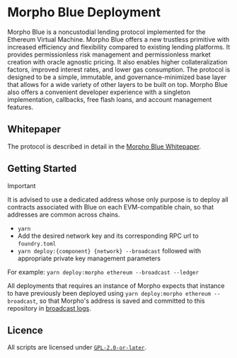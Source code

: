 # Morpho Blue Deployment

Morpho Blue is a noncustodial lending protocol implemented for the Ethereum Virtual Machine.
Morpho Blue offers a new trustless primitive with increased efficiency and flexibility compared to existing lending platforms.
It provides permissionless risk management and permissionless market creation with oracle agnostic pricing.
It also enables higher collateralization factors, improved interest rates, and lower gas consumption.
The protocol is designed to be a simple, immutable, and governance-minimized base layer that allows for a wide variety of other layers to be built on top.
Morpho Blue also offers a convenient developer experience with a singleton implementation, callbacks, free flash loans, and account management features.

## Whitepaper

The protocol is described in detail in the [Morpho Blue Whitepaper](./morpho-blue-whitepaper.pdf).

## Getting Started

> [!IMPORTANT]
> It is advised to use a dedicated address whose only purpose is to deploy all contracts associated with Blue on each EVM-compatible chain, so that addresses are common across chains.

- `yarn`
- Add the desired network key and its corresponding RPC url to `foundry.toml`
- `yarn deploy:{component} {network} --broadcast` followed with appropriate private key management parameters

For example: `yarn deploy:morpho ethereum --broadcast --ledger`

All deployments that requires an instance of Morpho expects that instance to have previously been deployed using `yarn deploy:morpho ethereum --broadcast`, so that Morpho's address is saved and committed to this repository in [broadcast logs](./broadcast/DeployMorpho.sol/1/run-latest.json).

## Licence

All scripts are licensed under [`GPL-2.0-or-later`](./LICENSE).
